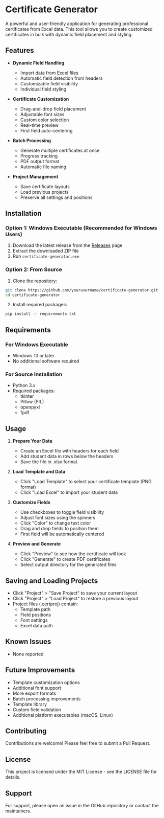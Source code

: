 # Certificate Generator

A powerful and user-friendly application for generating professional certificates from Excel data. This tool allows you to create customized certificates in bulk with dynamic field placement and styling.

## Features

- **Dynamic Field Handling**
  - Import data from Excel files
  - Automatic field detection from headers
  - Customizable field visibility
  - Individual field styling

- **Certificate Customization**
  - Drag-and-drop field placement
  - Adjustable font sizes
  - Custom color selection
  - Real-time preview
  - First field auto-centering

- **Batch Processing**
  - Generate multiple certificates at once
  - Progress tracking
  - PDF output format
  - Automatic file naming

- **Project Management**
  - Save certificate layouts
  - Load previous projects
  - Preserve all settings and positions

## Installation

### Option 1: Windows Executable (Recommended for Windows Users)
1. Download the latest release from the [Releases](https://github.com/yourusername/certificate-generator/releases) page
2. Extract the downloaded ZIP file
3. Run `certificate-generator.exe`

### Option 2: From Source
1. Clone the repository:
```bash
git clone https://github.com/yourusername/certificate-generator.git
cd certificate-generator
```

2. Install required packages:
```bash
pip install -r requirements.txt
```

## Requirements

### For Windows Executable
- Windows 10 or later
- No additional software required

### For Source Installation
- Python 3.x
- Required packages:
  - tkinter
  - Pillow (PIL)
  - openpyxl
  - fpdf

## Usage

1. **Prepare Your Data**
   - Create an Excel file with headers for each field
   - Add student data in rows below the headers
   - Save the file in .xlsx format

2. **Load Template and Data**
   - Click "Load Template" to select your certificate template (PNG format)
   - Click "Load Excel" to import your student data

3. **Customize Fields**
   - Use checkboxes to toggle field visibility
   - Adjust font sizes using the spinners
   - Click "Color" to change text color
   - Drag and drop fields to position them
   - First field will be automatically centered

4. **Preview and Generate**
   - Click "Preview" to see how the certificate will look
   - Click "Generate" to create PDF certificates
   - Select output directory for the generated files


## Saving and Loading Projects

- Click "Project" > "Save Project" to save your current layout
- Click "Project" > "Load Project" to restore a previous layout
- Project files (.certproj) contain:
  - Template path
  - Field positions
  - Font settings
  - Excel data path

## Known Issues

- None reported

## Future Improvements

- Template customization options
- Additional font support
- More export formats
- Batch processing improvements
- Template library
- Custom field validation
- Additional platform executables (macOS, Linux)

## Contributing

Contributions are welcome! Please feel free to submit a Pull Request.

## License

This project is licensed under the MIT License - see the LICENSE file for details.

## Support

For support, please open an issue in the GitHub repository or contact the maintainers. 